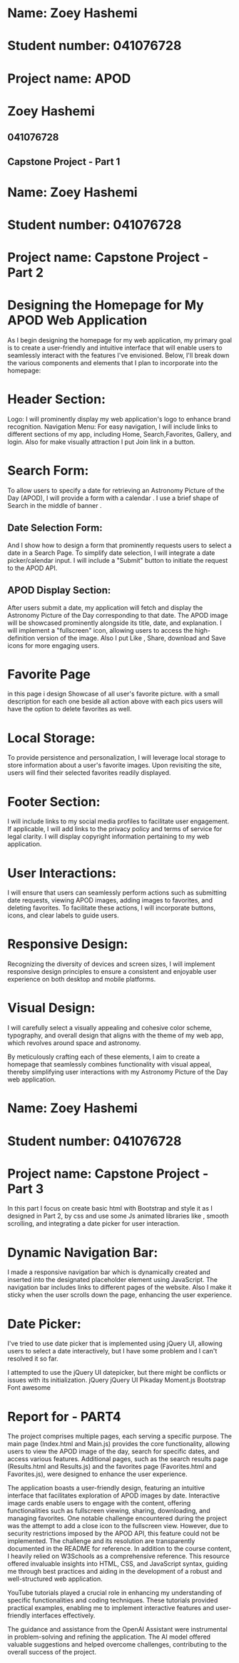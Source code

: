 # Name: Zoey Hashemi

# Student number: 041076728

# Project name: APOD

#  Zoey Hashemi
##  041076728
##  Capstone Project - Part 1

# Name: Zoey Hashemi
# Student number: 041076728
#  Project name: Capstone Project - Part 2

# Designing the Homepage for My APOD Web Application
As I begin designing the homepage for my web application, my primary goal is to create a user-friendly and intuitive interface that will enable users to seamlessly interact with the features I've envisioned. Below, I'll break down the various components and elements that I plan to incorporate into the homepage:

# Header Section:
Logo: I will prominently display my web application's logo to enhance brand recognition.
Navigation Menu: For easy navigation, I will include links to different sections of my app, including Home, Search,Favorites, Gallery, and login. Also for make visually attraction I put Join link in a button.
# Search Form:
 To allow users to specify a date for retrieving an Astronomy Picture of the Day (APOD), I will provide a form with a  calendar . I use a brief shape of Search in the middle of banner .
## Date Selection Form:
 And I show how to design a form that prominently requests users to select a date in a Search Page. To simplify date selection, I will integrate a date picker/calendar input.
I will include a "Submit" button to initiate the request to the APOD API.
## APOD Display Section:
After users submit a date, my application will fetch and display the Astronomy Picture of the Day corresponding to that date.
The APOD image will be showcased prominently alongside its title, date, and explanation.
I will implement a "fullscreen" icon, allowing users to access the high-definition version of the image. Also I put Like , Share, download and Save icons for more engaging users.
# Favorite Page 
 in this page i design Showcase of all  user's favorite picture. with a small description for each one beside all action above with each pics users will have the option to delete favorites as well.
# Local Storage:
To provide persistence and personalization, I will leverage local storage to store information about a user's favorite images.
Upon revisiting the site, users will find their selected favorites readily displayed.
# Footer Section:
I will include  links to my social media profiles to facilitate user engagement.
If applicable, I will add links to the privacy policy and terms of service for legal clarity.
I will display copyright information pertaining to my web application.
# User Interactions:
I will ensure that users can seamlessly perform actions such as submitting date requests, viewing APOD images, adding images to favorites, and deleting favorites.
To facilitate these actions, I will incorporate buttons, icons, and clear labels to guide users.
# Responsive Design:
Recognizing the diversity of devices and screen sizes, I will implement responsive design principles to ensure a consistent and enjoyable user experience on both desktop and mobile platforms.
# Visual Design:
I will carefully select a visually appealing and cohesive color scheme, typography, and overall design that aligns with the theme of my web app, which revolves around space and astronomy.

By meticulously crafting each of these elements, I aim to create a homepage that seamlessly combines functionality with visual appeal, thereby simplifying user interactions with my Astronomy Picture of the Day web application.

# Name: Zoey Hashemi
# Student number: 041076728
#  Project name: Capstone Project - Part 3

In this part I focus on create basic html with Bootstrap and style it  as I designed in Part 2, by css and use some Js animated libraries like  , smooth scrolling, and integrating a date picker for user interaction.

# Dynamic Navigation Bar:

I made a responsive navigation bar  which is dynamically created and inserted into the designated placeholder element using JavaScript.
The navigation bar includes links to different pages of the website. Also  I make it sticky when the user scrolls down the page, enhancing the user experience.
# Date Picker:

I've tried to use  date picker that is implemented using jQuery UI, allowing users to select a date interactively, but I have some problem and I can't resolved it so far.

I attempted to use the jQuery UI datepicker, but there might be conflicts or issues with its initialization. 
jQuery
jQuery UI
Pikaday
Moment.js
Bootstrap
Font awesome

# Report for - PART4 
The project comprises multiple pages, each serving a specific purpose. The main page (Index.html and Main.js) provides the core functionality, allowing users to view the APOD image of the day, search for specific dates, and access various features. Additional pages, such as the search results page (Results.html and Results.js) and the favorites page (Favorites.html and Favorites.js), were designed to enhance the user experience.

The application boasts a user-friendly design, featuring an intuitive interface that facilitates exploration of APOD images by date. Interactive image cards enable users to engage with the content, offering functionalities such as fullscreen viewing, sharing, downloading, and managing favorites.
One notable challenge encountered during the project was the attempt to add a close icon to the fullscreen view. However, due to security restrictions imposed by the APOD API, this feature could not be implemented. The challenge and its resolution are transparently documented in the README for reference.
In addition to the course content, I heavily relied on W3Schools as a comprehensive reference. This resource offered invaluable insights into HTML, CSS, and JavaScript syntax, guiding me through best practices and aiding in the development of a robust and well-structured web application.

YouTube tutorials played a crucial role in enhancing my understanding of specific functionalities and coding techniques. These tutorials provided practical examples, enabling me to implement interactive features and user-friendly interfaces effectively.

The guidance and assistance from the OpenAI Assistant were instrumental in problem-solving and refining the application. The AI model offered valuable suggestions and helped overcome challenges, contributing to the overall success of the project.